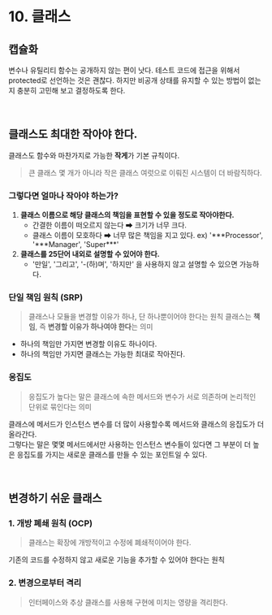 # 10. 클래스

## 캡슐화

변수나 유틸리티 함수는 공개하지 않는 편이 낫다.
테스트 코드에 접근을 위해서 protected로 선언하는 것은 괜찮다. 하지만 비공개 상태를 유지할 수 있는 방법이 없는지 충분히 고민해 보고 결정하도록 한다.

<br>

## 클래스도 최대한 작아야 한다.

클래스도 함수와 마찬가지로 가능한 **작게**가 기본 규칙이다.

> 큰 클래스 몇 개가 아니라 작은 클래스 여럿으로 이뤄진 시스템이 더 바람직하다.

### 그렇다면 얼마나 작아야 하는가?

1. **클래스 이름으로 해당 클래스의 책임을 표현할 수 있을 정도로 작아야한다.**
   - 간결한 이름이 떠오르지 않는다
     ➡ 크기가 너무 크다.
   - 클래스 이름이 모호하다
     ➡ 너무 많은 책임을 지고 있다.
     ex) '\*\*\*Processor', '\*\*\*Manager', 'Super\*\*\*'
2. **클래스를 25단어 내외로 설명할 수 있어야 한다.**
   - '만일', '그리고', '-(하)며', '하지만' 을 사용하지 않고 설명할 수 있으면 가능하다.

### 단일 책임 원칙 (SRP)

> 클래스나 모듈을 변경할 이유가 하나, 단 하나뿐이어야 한다는 원칙
> 클래스는 **책임**, 즉 **변경할 이유가 하나여야 한다**는 의미

- 하나의 책임만 가지면 변경할 이유도 하나이다.
- 하나의 책임만 가지면 클래스는 가능한 최대로 작아진다.

### 응집도

> 응집도가 높다는 말은 클래스에 속한 메서드와 변수가 서로 의존하며 논리적인 단위로 묶인다는 의미

클래스에 메서드가 인스턴스 변수를 더 많이 사용할수록 메서드와 클래스의 응집도가 더 올라간다.  
그렇다는 말은 몇몇 메서드에서만 사용하는 인스턴스 변수들이 있다면 그 부분이 더 높은 응집도를 가지는 새로운 클래스를 만들 수 있는 포인트일 수 있다.

<br>

## 변경하기 쉬운 클래스

### 1. 개방 폐쇄 원칙 (OCP)

> 클래스는 확장에 개방적이고 수정에 폐쇄적이어야 한다.

기존의 코드를 수정하지 않고 새로운 기능을 추가할 수 있어야 한다는 원칙

### 2. 변경으로부터 격리

> 인터페이스와 추상 클래스를 사용해 구현에 미치는 영량을 격리한다.
